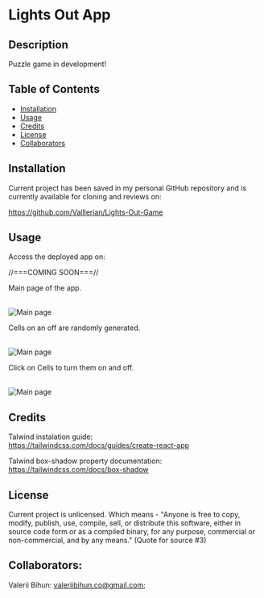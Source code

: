 # Lights Out App
## Description

Puzzle game in development!

## Table of Contents
- [Installation](#installation)
- [Usage](#usage)
- [Credits](#credits)
- [License](#license)
- [Collaborators](#Collaborators)


## Installation
Current project has been saved in my personal GitHub repository and is currently available for cloning and reviews on:

https://github.com/Valllerian/Lights-Out-Game

## Usage

Access the deployed app on: 

//===COMING SOON===//



Main page of the app.

<br>
<img alt="Main page" src="./assets/image01.jpg" />
<br>

Cells on an off are randomly generated.

<br>
<img alt="Main page" src="./assets/image02.jpg" />
<br>


Click on Cells to turn them on and off.

<br>
<img alt="Main page" src="./assets/image03.jpg" />
<br>




## Credits

Talwind instalation guide: 
<br>
https://tailwindcss.com/docs/guides/create-react-app

Talwind box-shadow property documentation:
<br>
https://tailwindcss.com/docs/box-shadow


## License
Current project is unlicensed. Which means - "Anyone is free to copy, modify, publish, use, compile, sell, or
distribute this software, either in source code form or as a compiled
binary, for any purpose, commercial or non-commercial, and by any
means." (Quote for source #3)

## Collaborators:

Valerii Bihun: valeriibihun.co@gmail.com;
